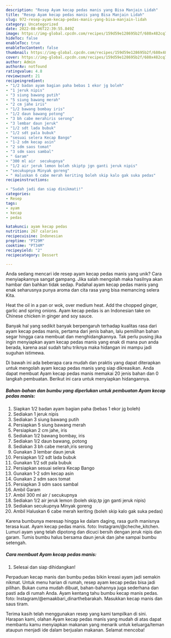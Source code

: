 ```yaml
---
description: "Resep Ayam kecap pedas manis yang Bisa Manjain Lidah"
title: "Resep Ayam kecap pedas manis yang Bisa Manjain Lidah"
slug: 972-resep-ayam-kecap-pedas-manis-yang-bisa-manjain-lidah
category: Uncategorized
date: 2022-08-06T22:39:55.849Z
image: https://img-global.cpcdn.com/recipes/159d59e128695b2f/680x482cq70/ayam-kecap-pedas-manis-foto-resep-utama.jpg
hideToc: false
enableToc: true
enableTocContent: false
thumbnail: https://img-global.cpcdn.com/recipes/159d59e128695b2f/680x482cq70/ayam-kecap-pedas-manis-foto-resep-utama.jpg
cover: https://img-global.cpcdn.com/recipes/159d59e128695b2f/680x482cq70/ayam-kecap-pedas-manis-foto-resep-utama.jpg
author: Admin
authorAv: notfound
ratingvalue: 4.8
reviewcount: 21
recipeingredient:
- "1/2 badan ayam bagian paha bebas 1 ekor jg boleh"
- "1 jeruk nipis"
- "3 siung bawang putih"
- "5 siung bawang merah"
- "2 cm jahe iris"
- "1/2 bawang bombay iris"
- "1/2 daun bawang potong"
- "3 bh cabe merahiris serong"
- "3 lembar daun jeruk"
- "1/2 sdt lada bubuk"
- "1/2 sdt pala bubuk"
- "sesuai selera Kecap Bango"
- "1-2 sdm kecap asin"
- "2 sdm saos tomat"
- "3 sdm saos sambal"
- " Garam"
- "300 ml air  secukupnya"
- "1/2 air jeruk lemon boleh skiptp jgn ganti jeruk nipis"
- "secukupnya Minyak goreng"
- " Haluskan 6 cabe merah keriting boleh skip kalo gak suka pedas"
recipeinstructions:

- "Sudah jadi dan siap dinikmati!"
categories:
- Resep
tags:
- ayam
- kecap
- pedas

katakunci: ayam kecap pedas 
nutrition: 267 calories
recipecuisine: Indonesian
preptime: "PT29M"
cooktime: "PT34M"
recipeyield: "2"
recipecategory: Dessert

---
```





Anda sedang mencari ide resep ayam kecap pedas manis yang unik? Cara menyiapkannya sangat gampang. Jika salah mengolah maka hasilnya akan hambar dan bahkan tidak sedap. Padahal ayam kecap pedas manis yang enak seharusnya punya aroma dan cita rasa yang bisa memancing selera Kita.





Heat the oil in a pan or wok, over medium heat. Add the chopped ginger, garlic and spring onions. Ayam kecap pedas is an Indonesian take on Chinese chicken in ginger and soy sauce.

Banyak hal yang sedikit banyak berpengaruh terhadap kualitas rasa dari ayam kecap pedas manis, pertama dari jenis bahan, lalu pemilihan bahan segar hingga cara membuat dan menghidangkannya. Tak perlu pusing jika ingin menyiapkan ayam kecap pedas manis yang enak di mana pun anda berada, karena asal sudah tahu triknya maka hidangan ini mampu jadi suguhan istimewa.






Di bawah ini ada beberapa cara mudah dan praktis yang dapat diterapkan untuk mengolah ayam kecap pedas manis yang siap dikreasikan. Anda dapat membuat Ayam kecap pedas manis memakai 20 jenis bahan dan 0 langkah pembuatan. Berikut ini cara untuk menyiapkan hidangannya.

<!--inarticleads1-->

##### Bahan-bahan dan bumbu yang diperlukan untuk pembuatan Ayam kecap pedas manis:

1. Siapkan 1/2 badan ayam bagian paha (bebas 1 ekor jg boleh)
1. Sediakan 1 jeruk nipis
1. Sediakan 3 siung bawang putih
1. Persiapkan 5 siung bawang merah
1. Persiapkan 2 cm jahe, iris
1. Sediakan 1/2 bawang bombay, iris
1. Sediakan 1/2 daun bawang, potong
1. Sediakan 3 bh cabe merah,iris serong
1. Gunakan 3 lembar daun jeruk
1. Persiapkan 1/2 sdt lada bubuk
1. Gunakan 1/2 sdt pala bubuk
1. Persiapkan sesuai selera Kecap Bango
1. Gunakan 1-2 sdm kecap asin
1. Gunakan 2 sdm saos tomat
1. Persiapkan 3 sdm saos sambal
1. Ambil  Garam
1. Ambil 300 ml air / secukupnya
1. Sediakan 1/2 air jeruk lemon (boleh skip,tp jgn ganti jeruk nipis)
1. Sediakan secukupnya Minyak goreng
1. Ambil  Haluskan 6 cabe merah keriting (boleh skip kalo gak suka pedas)


Karena bumbunya meresap hingga ke dalam daging, rasa gurih manisnya terasa kuat. Ayam kecap pedas manis. foto: Instagram/@cheche_kitchen. Lumuri ayam yang telah dipotong dan dicuci bersih dengan jeruk nipis dan garam. Tumis bumbu halus bersama daun jeruk dan jahe sampai bumbu setengah. 

<!--inarticleads2-->

##### Cara membuat Ayam kecap pedas manis:


1. Selesai dan siap dihidangkan!

Perpaduan kecap manis dan bumbu pedas bikin kreasi ayam jadi semakin nikmat. Untuk menu harian di rumah, resep ayam kecap pedas bisa jadi pilihan. Bukan cuma mudah dibuat, bahan-bahannya juga sederhana dan pasti ada di rumah Anda. Ayam kentang tahu bumbu kecap manis pedas. foto: Instagram/@emaakbari_dinarthebarakah. Masukkan kecap manis dan saus tiram. 

Terima kasih telah menggunakan resep yang kami tampilkan di sini. Harapan kami, olahan Ayam kecap pedas manis yang mudah di atas dapat membantu kamu menyiapkan makanan yang menarik untuk keluarga/teman ataupun menjadi ide dalam berjualan makanan. Selamat mencoba!
